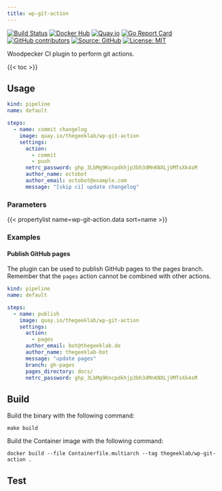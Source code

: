 ```yaml
---
title: wp-git-action
---
```


[![Build Status](https://ci.thegeeklab.de/api/badges/thegeeklab/wp-git-action/status.svg)](https://ci.thegeeklab.de/repos/thegeeklab/wp-git-action)
[![Docker Hub](https://img.shields.io/badge/dockerhub-latest-blue.svg?logo=docker&logoColor=white)](https://hub.docker.com/r/thegeeklab/wp-git-action)
[![Quay.io](https://img.shields.io/badge/quay-latest-blue.svg?logo=docker&logoColor=white)](https://quay.io/repository/thegeeklab/wp-git-action)
[![Go Report Card](https://goreportcard.com/badge/github.com/thegeeklab/wp-git-action)](https://goreportcard.com/report/github.com/thegeeklab/wp-git-action)
[![GitHub contributors](https://img.shields.io/github/contributors/thegeeklab/wp-git-action)](https://github.com/thegeeklab/wp-git-action/graphs/contributors)
[![Source: GitHub](https://img.shields.io/badge/source-github-blue.svg?logo=github&logoColor=white)](https://github.com/thegeeklab/wp-git-action)
[![License: MIT](https://img.shields.io/github/license/thegeeklab/wp-git-action)](https://github.com/thegeeklab/wp-git-action/blob/main/LICENSE)

Woodpecker CI plugin to perform git actions.

<!-- prettier-ignore-start -->
<!-- spellchecker-disable -->
{{< toc >}}
<!-- spellchecker-enable -->
<!-- prettier-ignore-end -->

## Usage

```YAML
kind: pipeline
name: default

steps:
  - name: commit changelog
    image: quay.io/thegeeklab/wp-git-action
    settings:
      action:
        - commit
        - push
      netrc_password: ghp_3LbMg9Kncpdkhjp3bh3dMnKNXLjVMTsXk4sM
      author_name: octobot
      author_email: octobot@example.com
      message: "[skip ci] update changelog"
```

### Parameters

<!-- prettier-ignore-start -->
<!-- spellchecker-disable -->
{{< propertylist name=wp-git-action.data sort=name >}}
<!-- spellchecker-enable -->
<!-- prettier-ignore-end -->

### Examples

#### Publish GitHub pages

The plugin can be used to publish GitHub pages to the pages branch. Remember that the `pages` action cannot be combined with other actions.

```YAML
kind: pipeline
name: default

steps:
  - name: publish
    image: quay.io/thegeeklab/wp-git-action
    settings:
      action:
        - pages
      author_email: bot@thegeeklab.de
      author_name: thegeeklab-bot
      message: "update pages"
      branch: gh-pages
      pages_directory: docs/
      netrc_password: ghp_3LbMg9Kncpdkhjp3bh3dMnKNXLjVMTsXk4sM
```

## Build

Build the binary with the following command:

```Shell
make build
```

Build the Container image with the following command:

```Shell
docker build --file Containerfile.multiarch --tag thegeeklab/wp-git-action .
```

## Test

```Shell

```

